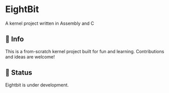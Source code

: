 # EightBit
A kernel project written in Assembly and C

## 🙂 Info
This is a from-scratch kernel project built for fun and learning. Contributions and ideas are welcome!

## 💨 Status
Eightbit is under development.
